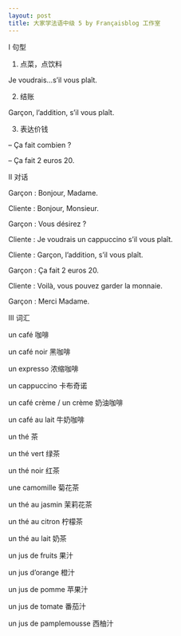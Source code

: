 ```yaml
---
layout: post
title: 大家学法语中级 5 by Françaisblog 工作室
---
```


I 句型

1. 点菜，点饮料

Je voudrais…s’il vous plaît.

2. 结账

Garçon, l’addition, s’il vous plaît.

3. 表达价钱

–	Ça fait combien ?

–	Ça fait 2 euros 20.

II 对话

Garçon : Bonjour, Madame.

Cliente : Bonjour, Monsieur.

Garçon : Vous désirez ?

Cliente : Je voudrais un cappuccino s’il vous plaît.

Cliente : Garçon, l’addition, s’il vous plaît.

Garçon : Ça fait 2 euros 20.

Cliente : Voilà, vous pouvez garder la monnaie.

Garçon : Merci Madame.

III 词汇

un café 咖啡

un café noir 黑咖啡

un expresso 浓缩咖啡

un cappuccino 卡布奇诺

un café crème / un crème 奶油咖啡

un café au lait 牛奶咖啡

un thé 茶

un thé vert 绿茶

un thé noir 红茶

une camomille 菊花茶

un thé au jasmin 茉莉花茶

un thé au citron 柠檬茶

un thé au lait 奶茶

un jus de fruits 果汁

un jus d’orange 橙汁

un jus de pomme 苹果汁

un jus de tomate 番茄汁

un jus de pamplemousse 西柚汁
